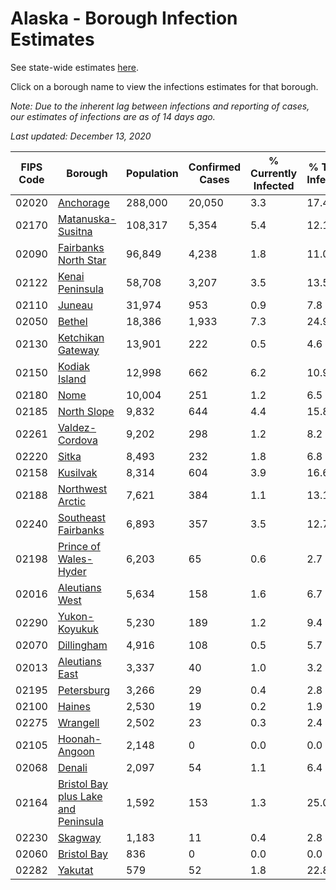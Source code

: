 # Alaska - Borough Infection Estimates

See state-wide estimates [here](/infections/us-ak).

Click on a borough name to view the infections estimates for that borough.

*Note: Due to the inherent lag between infections and reporting of cases, our estimates of infections are as of 14 days ago.*

*Last updated: December 13, 2020*

|   FIPS Code |                                                                    Borough |   Population |   Confirmed Cases |   % Currently Infected |   % Total Infected |
|-------------|----------------------------------------------------------------------------|--------------|-------------------|------------------------|--------------------|
|       02020 |                                                     [Anchorage](anchorage) |      288,000 |            20,050 |                    3.3 |               17.4 |
|       02170 |                                     [Matanuska-Susitna](matanuska-susitna) |      108,317 |             5,354 |                    5.4 |               12.1 |
|       02090 |                               [Fairbanks North Star](fairbanks-north-star) |       96,849 |             4,238 |                    1.8 |               11.0 |
|       02122 |                                         [Kenai Peninsula](kenai-peninsula) |       58,708 |             3,207 |                    3.5 |               13.5 |
|       02110 |                                                           [Juneau](juneau) |       31,974 |               953 |                    0.9 |                7.8 |
|       02050 |                                                           [Bethel](bethel) |       18,386 |             1,933 |                    7.3 |               24.9 |
|       02130 |                                     [Ketchikan Gateway](ketchikan-gateway) |       13,901 |               222 |                    0.5 |                4.6 |
|       02150 |                                             [Kodiak Island](kodiak-island) |       12,998 |               662 |                    6.2 |               10.9 |
|       02180 |                                                               [Nome](nome) |       10,004 |               251 |                    1.2 |                6.5 |
|       02185 |                                                 [North Slope](north-slope) |        9,832 |               644 |                    4.4 |               15.8 |
|       02261 |                                           [Valdez-Cordova](valdez-cordova) |        9,202 |               298 |                    1.2 |                8.2 |
|       02220 |                                                             [Sitka](sitka) |        8,493 |               232 |                    1.8 |                6.8 |
|       02158 |                                                       [Kusilvak](kusilvak) |        8,314 |               604 |                    3.9 |               16.6 |
|       02188 |                                       [Northwest Arctic](northwest-arctic) |        7,621 |               384 |                    1.1 |               13.1 |
|       02240 |                                 [Southeast Fairbanks](southeast-fairbanks) |        6,893 |               357 |                    3.5 |               12.7 |
|       02198 |                             [Prince of Wales-Hyder](prince-of-wales-hyder) |        6,203 |                65 |                    0.6 |                2.7 |
|       02016 |                                           [Aleutians West](aleutians-west) |        5,634 |               158 |                    1.6 |                6.7 |
|       02290 |                                             [Yukon-Koyukuk](yukon-koyukuk) |        5,230 |               189 |                    1.2 |                9.4 |
|       02070 |                                                   [Dillingham](dillingham) |        4,916 |               108 |                    0.5 |                5.7 |
|       02013 |                                           [Aleutians East](aleutians-east) |        3,337 |                40 |                    1.0 |                3.2 |
|       02195 |                                                   [Petersburg](petersburg) |        3,266 |                29 |                    0.4 |                2.8 |
|       02100 |                                                           [Haines](haines) |        2,530 |                19 |                    0.2 |                1.9 |
|       02275 |                                                       [Wrangell](wrangell) |        2,502 |                23 |                    0.3 |                2.4 |
|       02105 |                                             [Hoonah-Angoon](hoonah-angoon) |        2,148 |                 0 |                    0.0 |                0.0 |
|       02068 |                                                           [Denali](denali) |        2,097 |                54 |                    1.1 |                6.4 |
|       02164 | [Bristol Bay plus Lake and Peninsula](bristol-bay-plus-lake-and-peninsula) |        1,592 |               153 |                    1.3 |               25.0 |
|       02230 |                                                         [Skagway](skagway) |        1,183 |                11 |                    0.4 |                2.8 |
|       02060 |                                                 [Bristol Bay](bristol-bay) |          836 |                 0 |                    0.0 |                0.0 |
|       02282 |                                                         [Yakutat](yakutat) |          579 |                52 |                    1.8 |               22.8 |